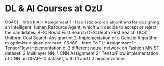 # DL & AI Courses at OzU
CS451 - Intro ti AI	:
  Assignment 1 : Heuristic search algorithms for designing an intelligent Human Resource Agent, which will decide to
accept or reject the candidates.
    BFS: Bread First Search
    DFS: Depth First Search
    UCS: Uniform Cost Search
  Assignment 2: Implementation of a Genetic Algorithm to optimize a given process.
CS466 - Intro To DL: 
  Assignment 1 : TensorFlow implementation of 3 different neural network on Fashion MNIST dataset.
    2 Multilayer NN, 1 CNN
  Assignment 2 : TensorFlow implementation of CNN on CIFAR-10 dataset, with L1 and L2 regularizations.
